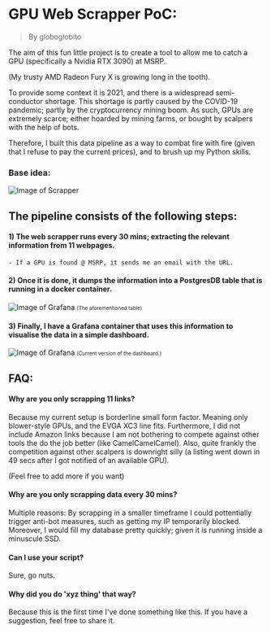 # GPU Web Scrapper PoC:

> By globoglobito

The aim of this fun little project is to create a tool to allow me to catch a GPU (specifically a Nvidia RTX 3090) at MSRP.

(My trusty AMD Radeon Fury X is growing long in the tooth).


To provide some context it is 2021, and there is a widespread semi-conductor shortage. This shortage is partly caused by the COVID-19 pandemic; partly by the cryptocurrency mining boom. As such, GPUs are extremely scarce; either hoarded by mining farms, or bought by scalpers with the help of bots.

Therefore, I built this data pipeline as a way to combat fire with fire (given that I refuse to pay the current prices), and to brush up my Python skills.

### Base idea:

![Image of Scrapper](https://github.com/globoglobito/WebScrapperPOC/blob/main/images/webscapper.JPG)

## The pipeline consists of the following steps:

#### 1) The web scrapper runs every 30 mins; extracting the relevant information from 11 webpages.
    - If a GPU is found @ MSRP, it sends me an email with the URL.


#### 2) Once it is done, it dumps the information into a PostgresDB table that is running in a docker container.

![Image of Grafana](https://github.com/globoglobito/WebScrapperPOC/blob/main/images/Postgres_screenshot.png)
<font size="1">(The aforementioned table)</font>


#### 3) Finally, I have a Grafana container that uses this information to visualise the data in a simple dashboard. 

![Image of Grafana](https://github.com/globoglobito/WebScrapperPOC/blob/main/images/Grafana_screenshot.png)
<font size="1">(Current version of the dashboard.)</font>

## FAQ:

#### Why are you only scrapping 11 links?
Because my current setup is borderline small form factor. Meaning only blower-style GPUs, and the EVGA XC3 line fits. Furthermore, I did not include Amazon links because I am not bothering to compete against other tools the do the job better (like CamelCamelCamel). Also, quite frankly the competition against other scalpers is downright silly (a listing went down in 49 secs after I got notified of an available GPU).

(Feel free to add more if you want)


#### Why are you only scrapping data every 30 mins?
Multiple reasons: By scrapping in a smaller timeframe I could pottentially trigger anti-bot measures, such as getting my IP temporarily blocked. Moreover, I would fill my database pretty quickly; given it is running inside a minuscule SSD.


#### Can I use your script?
Sure, go nuts.


#### Why did you do 'xyz thing' that way?
Because this is the first time I've done something like this. If you have a suggestion, feel free to share it.

